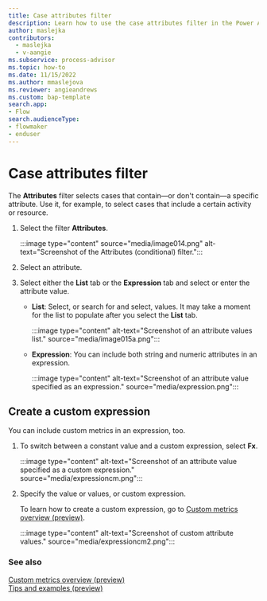 ```yaml
---
title: Case attributes filter
description: Learn how to use the case attributes filter in the Power Automate Process Mining desktop app.
author: maslejka
contributors:
  - maslejka
  - v-aangie
ms.subservice: process-advisor
ms.topic: how-to
ms.date: 11/15/2022
ms.author: mmaslejova
ms.reviewer: angieandrews
ms.custom: bap-template
search.app:
- Flow
search.audienceType:
- flowmaker
- enduser
---
```


# Case attributes filter

The **Attributes** filter selects cases that contain&mdash;or don't contain&mdash;a specific attribute. Use it, for example, to select cases that include a certain activity or resource.

1. Select the filter **Attributes**.

    :::image type="content" source="media/image014.png" alt-text="Screenshot of the Attributes (conditional) filter.":::

1. Select an attribute.

1. Select either the **List** tab or the **Expression** tab and select or enter the attribute value.

    - **List**: Select, or search for and select, values. It may take a moment for the list to populate after you select the **List** tab.

       :::image type="content" alt-text="Screenshot of an attribute values list." source="media/image015a.png":::

    - **Expression**: You can include both string and numeric attributes in an expression.

       :::image type="content" alt-text="Screenshot of an attribute value specified as an expression." source="media/expression.png":::

## Create a custom expression

You can include custom metrics in an expression, too.

1. To switch between a constant value and a custom expression, select **Fx**.

    :::image type="content" alt-text="Screenshot of an attribute value specified as a custom expression." source="media/expressioncm.png":::

1. Specify the value or values, or custom expression.

    To learn how to create a custom expression, go to [Custom metrics overview (preview)](custom-metrics.md).

    :::image type="content" alt-text="Screenshot of custom attribute values." source="media/expressioncm2.png":::

### See also

[Custom metrics overview (preview)](custom-metrics.md)<br/>
[Tips and examples (preview)](general-information.md)